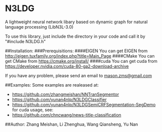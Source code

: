N3LDG
===========================
A lightweight neural network libary based on dynamic graph for natural language processing (LibN3L-3.0)

To use this library, just include the directory in your code and call it by "#include N3LDG.h"

##Installation:
###Prerequisitions:
####EIGEN
You can get EIGEN from http://eigen.tuxfamily.org/index.php?title=Main_Page
####CMake
You can get CMake from https://cmake.org/install/
####cuda
You can get cuda from https://developer.nvidia.com/cuda-80-ga2-download-archive

If you have any problem, please send an email to mason.zms@gmail.com

##Examples:
Some examples are realeased at:

* https://github.com/zhangmeishan/NNTranSegmentor
* https://github.com/yunan4nlp/N3LDGClassifier
* https://github.com/yunan4nlp/N3LDGSemiCRFSegmentation-SegDemo
for cuda usage, see:
* https://github.com/chncwang/news-title-classification

##Author:
Zhang Meishan, Li Zhenghua, Wang Qiansheng, Yu Nan
